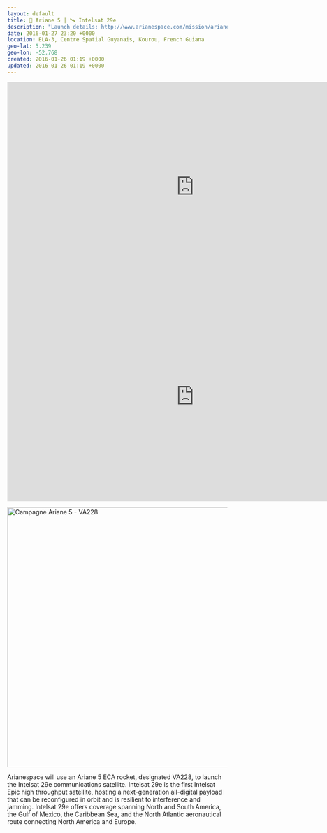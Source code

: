 ```yaml
---
layout: default
title: 🚀 Ariane 5 | 🛰 Intelsat 29e
description: "Launch details: http://www.arianespace.com/mission/ariane-flight-va228/\\nWatch live: http://www.arianespace.tv/"
date: 2016-01-27 23:20 +0000
location: ELA-3, Centre Spatial Guyanais, Kourou, French Guiana
geo-lat: 5.239
geo-lon: -52.768
created: 2016-01-26 01:19 +0000
updated: 2016-01-26 01:19 +0000
---
```


<iframe width="853" height="480" src="https://www.youtube.com/embed/5R0QWbN6ykc?rel=0" frameborder="0" allowfullscreen></iframe>

<iframe width="853" height="480" src="https://www.youtube.com/embed/cJBzLGljmg8?rel=0" frameborder="0" allowfullscreen></iframe>

<a data-flickr-embed="true"  href="https://www.flickr.com/photos/cnes/albums/72157663409423816" title="Campagne Ariane 5 - VA228"><img src="https://farm2.staticflickr.com/1715/24664490355_9b3b1586f3_b.jpg" width="842" height="595" alt="Campagne Ariane 5 - VA228"></a><script async src="//embedr.flickr.com/assets/client-code.js" charset="utf-8"></script>

Arianespace will use an Ariane 5 ECA rocket, designated VA228, to launch the Intelsat 29e communications satellite. Intelsat 29e is the first Intelsat Epic high throughput satellite, hosting a next-generation all-digital payload that can be reconfigured in orbit and is resilient to interference and jamming. Intelsat 29e offers coverage spanning North and South America, the Gulf of Mexico, the Caribbean Sea, and the North Atlantic aeronautical route connecting North America and Europe.
